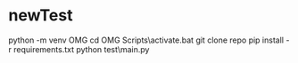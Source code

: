 # newTest
python -m venv OMG
cd OMG
Scripts\activate.bat
git clone repo
pip install -r requirements.txt
python test\main.py
